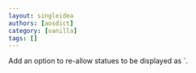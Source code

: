```yaml
---
layout: singleidea
authors: [aosdict]
category: [vanilla]
tags: []
---
```

Add an option to re-allow statues to be displayed as <span class="nhsym clr-white">`</span>.
